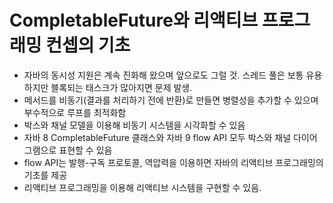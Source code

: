 # CompletableFuture와 리액티브 프로그래밍 컨셉의 기초
- 자바의 동시성 지원은 계속 진화해 왔으며 앞으로도 그럴 것. 스레드 풀은 보통 유용하지만 블록되는 태스크가 많아지면 문제 발생.
- 메서드를 비동기(결과를 처리하기 전에 반환)로 만들면 병렬성을 추가할 수 있으며 부수적으로 루프를 최적화함
- 박스와 채널 모델을 이용해 비동기 시스템을 시각화할 수 있음
- 자바 8 CompletableFuture 클래스와 자바 9 flow API 모두 박스와 채널 다이어그램으로 표현할 수 있음
- flow API는 발행-구독 프로토콜, 역압력을 이용하면 자바의 리액티브 프로그래밍의 기초를 제공
- 리액티브 프로그래밍을 이용해 리액티브 시스템을 구현할 수 있음.